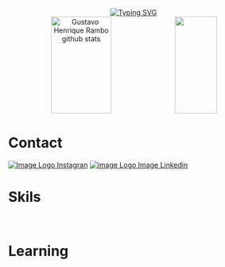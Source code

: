 <div align="center">
<a href="https://git.io/typing-svg"><img src="https://readme-typing-svg.herokuapp.com?font=Fira+Code&pause=1000&color=32881F&center=true&vCenter=true&width=435&lines=Welcome+to+my+profile.;My+name+is+Gustavo+Henrique+Rambo.;I'm+a+developer+student.;I'm+looking+for+an+opportunity." alt="Typing SVG" /></a>
</div>

<div align="center">  
  <img width="49%" height="195px" src="https://github-readme-stats.vercel.app/api?username=GHRambo&show_icons=true&count_private=true&hide_border=true&title_color=ffffff&icon_color=01C231&text_color=f6f5f4&bg_color=0d1117" alt="Gustavo Henrique Rambo github stats" /> 
  <img width="41%" height="195px" src="https://github-readme-stats.vercel.app/api/top-langs/?username=GHRambo&layout=compact&hide_border=true&title_color=ffffff&text_color=f6f5f4&bg_color=0d1117" />
</div>

<h1>Contact</h1>
    <div class="contato">
        <div>
            <a class="contatoBotao" href="https://www.instagram.com/gustavohrambo/"><img src="https://img.shields.io/badge/Instagram-E4405F?style=for-the-badge&logo=instagram&logoColor=white" alt="Image Logo Instagran"></a>
            <a class="contatoBotao" href="https://www.linkedin.com/in/gustavo-henrique-rambo-515bb31a9/"><img src="https://img.shields.io/badge/LinkedIn-0077B5?style=for-the-badge&logo=linkedin&logoColor=white" alt="image Logo Image Linkedin"></a>
        </div>
    </div>
    <h1>Skils</h1>
    <div class="skils">
        <img src="https://img.shields.io/badge/HTML-239120?style=for-the-badge&logo=html5&logoColor=white" alt="">
        <img src="https://img.shields.io/badge/CSS-239120?&style=for-the-badge&logo=css3&logoColor=white" alt="">
        <img src="https://img.shields.io/badge/GIT-E44C30?style=for-the-badge&logo=git&logoColor=white" alt="">
    </div>
    <h1>Learning</h1>
    <div class="estudos">
        <img src="https://img.shields.io/badge/JavaScript-323330?style=for-the-badge&logo=javascript&logoColor=F7DF1E" alt="">
        <img src="https://img.shields.io/badge/Java-ED8B00?style=for-the-badge&logo=openjdk&logoColor=white" alt="">
        <img src="https://img.shields.io/badge/Spring-6DB33F?style=for-the-badge&logo=spring&logoColor=white" alt="">
    </div>
